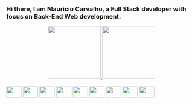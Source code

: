### Hi there, I am Mauricio Carvalho, a Full Stack developer with focus on Back-End Web development.
<div align="center">
  <a href="https://github.com/vingadorv">
  <img height="140em" src="https://github-readme-stats.vercel.app/api?username=CarvalhoZD&show_icons=true&theme=tokyonight&include_all_commits=true&count_private=true"/>
  <img height="140em" src="https://github-readme-stats.vercel.app/api/top-langs/?username=CarvalhoZD&layout=compact&langs_count=7&theme=tokyonight"/>
</div>
<div style="display: inline_block"><br>    
  <img align="center" height="30" width="40" src="https://cdn.jsdelivr.net/gh/devicons/devicon/icons/html5/html5-original.svg">    
  <img align="center" height="30" width="40" src="https://cdn.jsdelivr.net/gh/devicons/devicon/icons/css3/css3-original.svg">
  <img align="center" height="30" width="40" src="https://cdn.jsdelivr.net/gh/devicons/devicon/icons/javascript/javascript-original.svg">
  <img align="center" height="30" width="40" src="https://cdn.jsdelivr.net/gh/devicons/devicon/icons/typescript/typescript-original.svg">
  <img align="center" height="30" width="40" src="https://cdn.jsdelivr.net/gh/devicons/devicon/icons/nodejs/nodejs-original.svg">
  <img align="center" height="30" width="40" src="https://cdn.jsdelivr.net/gh/devicons/devicon/icons/nestjs/nestjs-plain.svg">
  <img align="center" height="30" width="40" src="https://cdn.jsdelivr.net/gh/devicons/devicon/icons/mysql/mysql-original.svg">
  <img align="center" height="30" width="40" src="https://cdn.jsdelivr.net/gh/devicons/devicon/icons/react/react-original.svg">
  <img align="center" height="30" width="40" src="https://cdn.jsdelivr.net/gh/devicons/devicon/icons/materialui/materialui-original.svg">
</div>

  ##

<div>
  
</div>
